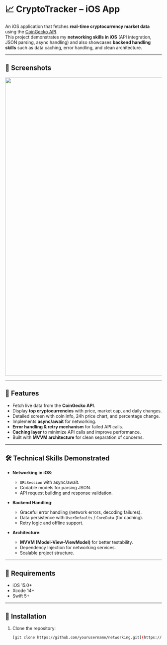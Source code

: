 # 📈 CryptoTracker – iOS App

An iOS application that fetches **real-time cryptocurrency market data** using the [CoinGecko API](https://www.coingecko.com/en/api).  
This project demonstrates my **networking skills in iOS** (API integration, JSON parsing, async handling) and also showcases **backend handling skills** such as data caching, error handling, and clean architecture.

---

## 📸 Screenshots  

<p align="center">
  <img width="1470" height="956" alt="Screenshot 2025-10-03 at 10 13 58 AM" src="https://github.com/user-attachments/assets/c198512a-8e2e-45ac-afcd-3ed8932166bd" />
</p>

---

## 🚀 Features
- Fetch live data from the **CoinGecko API**.  
- Display **top cryptocurrencies** with price, market cap, and daily changes.  
- Detailed screen with coin info, 24h price chart, and percentage change.  
- Implements **async/await** for networking.  
- **Error handling & retry mechanism** for failed API calls.  
- **Caching layer** to minimize API calls and improve performance.  
- Built with **MVVM architecture** for clean separation of concerns.  

---

## 🛠 Technical Skills Demonstrated
- **Networking in iOS**:
  - `URLSession` with async/await.  
  - Codable models for parsing JSON.  
  - API request building and response validation.  

- **Backend Handling**:
  - Graceful error handling (network errors, decoding failures).  
  - Data persistence with `UserDefaults` / `CoreData` (for caching).  
  - Retry logic and offline support.  

- **Architecture**:
  - **MVVM (Model-View-ViewModel)** for better testability.  
  - Dependency Injection for networking services.  
  - Scalable project structure.  

---

## 📱 Requirements
- iOS 15.0+  
- Xcode 14+  
- Swift 5+  

---

## 🧩 Installation
1. Clone the repository:
   ```bash
   [git clone https://github.com/yourusername/networking.git](https://github.com/Y-coderr/NetworkingTutorial.git)

